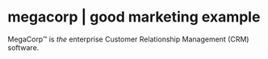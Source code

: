 # megacorp | good marketing example

MegaCorp™ is *the* enterprise Customer Relationship Management (CRM) software.
